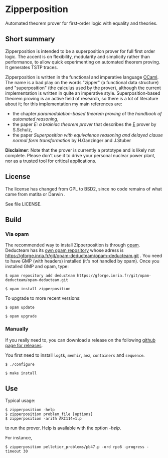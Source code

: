 # Zipperposition

Automated theorem prover for first-order logic with equality and theories.

## Short summary

Zipperposition is intended to be a superposition prover for full first order logic. The accent
is on flexibility, modularity and simplicity rather than performance, to allow
quick experimenting on automated theorem proving. It generates TSTP traces.

Zipperposition is written in the functional and imperative language
[OCaml](http://caml.inria.fr). The name is a bad play on the words "zipper" (a
functional data structure) and "superposition" (the calculus used by the
prover), although the current implementation is written in quite an imperative style.
Superposition-based theorem proving is an active field of research, so
there is a lot of literature about it; for this implementation my main references
are:

* the chapter _paramodulation-based theorem proving_ of the _handbook of automated reasoning_,
* the paper _E: a brainiac theorem prover_ that describes the [E](http://eprover.org) prover by S.Schulz,
* the paper _Superposition with equivalence reasoning and delayed clause normal form transformation_ by H.Ganzinger and J.Stuber

**Disclaimer**: Note that the prover is currently a prototype and is
likely not complete. Please don't use it to drive your personal
nuclear power plant, nor as a trusted tool for critical applications.

## License

The license has changed from GPL to BSD2, since no code remains of
what came from matita or Darwin .

See file LICENSE.

## Build

### Via opam

The recommended way to install Zipperposition is through [opam](http://opam.ocaml.org/).
Deducteam has its [own opam repository](https://gforge.inria.fr/projects/opam-deducteam/)
whose adress is https://gforge.inria.fr/git/opam-deducteam/opam-deducteam.git .
You need to have GMP (with headers) installed (it's not handled by opam).  Once
you installed GMP and opam, type:

    $ opam repository add deducteam https://gforge.inria.fr/git/opam-deducteam/opam-deducteam.git

    $ opam install zipperposition

To upgrade to more recent versions:

    $ opam update

    $ opam upgrade

### Manually

If you really need to, you can download a release on the
following [github page for releases](https://github.com/c-cube/zipperposition/releases).

You first need to install `logtk`, `menhir`, `aez`, `containers` and `sequence`.

    $ ./configure

    $ make install


## Use

Typical usage:

    $ zipperposition -help
    $ zipperposition problem_file [options]
    $ zipperposition -arith ARI114=1.p

to run the prover. Help is available with the option *-help*.

For instance,

    $ zipperposition pelletier_problems/pb47.p -ord rpo6 -progress -timeout 30

